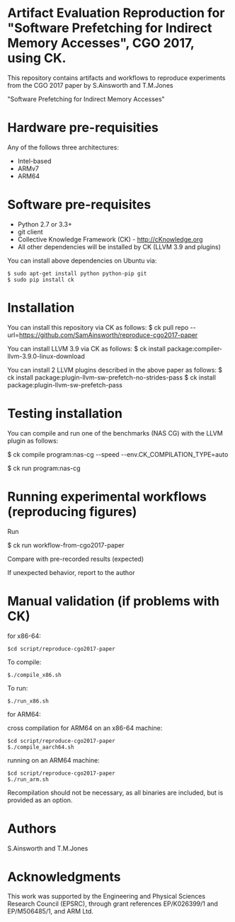 Artifact Evaluation Reproduction for "Software Prefetching for Indirect Memory Accesses", CGO 2017, using CK. 
==================================================

This repository contains artifacts and workflows
to reproduce experiments from the CGO 2017 paper 
by S.Ainsworth and T.M.Jones

"Software Prefetching for Indirect Memory Accesses"

Hardware pre-requisities
========================
Any of the follows three architectures:
* Intel-based 
* ARMv7
* ARM64

Software pre-requisites
=======================

* Python 2.7 or 3.3+
* git client
* Collective Knowledge Framework (CK) - http://cKnowledge.org
* All other dependencies will be installed by CK (LLVM 3.9 and plugins)

You can install above dependencies on Ubuntu via:
```
$ sudo apt-get install python python-pip git
$ sudo pip install ck
```

Installation
============

You can install this repository via CK as follows:
$ ck pull repo --url=https://github.com/SamAinsworth/reproduce-cgo2017-paper

You can install LLVM 3.9 via CK as follows:
$ ck install package:compiler-llvm-3.9.0-linux-download

You can install 2 LLVM plugins described in the above paper as follows:
$ ck install package:plugin-llvm-sw-prefetch-no-strides-pass
$ ck install package:plugin-llvm-sw-prefetch-pass

Testing installation
====================

You can compile and run one of the benchmarks (NAS CG) with the LLVM plugin as follows:

$ ck compile program:nas-cg --speed --env.CK_COMPILATION_TYPE=auto

$ ck run program:nas-cg

Running experimental workflows (reproducing figures)
====================================================

Run

$ ck run workflow-from-cgo2017-paper

Compare with pre-recorded results (expected)

If unexpected behavior, report to the author


Manual validation (if problems with CK)
=======================================

for x86-64:

```
$cd script/reproduce-cgo2017-paper
```

To compile:

```
$./compile_x86.sh
```

To run:

```
$./run_x86.sh
```

for ARM64:

cross compilation for ARM64 on an x86-64 machine:

```
$cd script/reproduce-cgo2017-paper
$./compile_aarch64.sh
```

running on an ARM64 machine:

```
$cd script/reproduce-cgo2017-paper
$./run_arm.sh
```

Recompilation should not be necessary, as all binaries are included, but is provided as an option.

Authors
=======
S.Ainsworth and T.M.Jones

Acknowledgments
===============
This work was supported by the Engineering and Physical Sciences Research Council (EPSRC), through grant references EP/K026399/1 and EP/M506485/1, and ARM Ltd.
